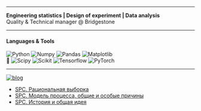 __________
**Engineering statistics | Design of experiment | Data analysis** 
<br> Quality & Technical manager @ Bridgestone

__________

#### Languages & Tools
![Python](https://img.shields.io/badge/-Python-090909?style=?style=for-the-badge&logo=python&logoWidth=11)
![Numpy](https://img.shields.io/badge/-Numpy-090909?style=?style=for-the-badge&logo=numpy&logoWidth=11)
![Pandas](https://img.shields.io/badge/-Pandas-090909?style=?style=for-the-badge&logo=pandas&logoWidth=11)
![Matplotlib](https://img.shields.io/badge/-Matplotlib-090909?style=?style=for-the-badge&logo=Matrix&logoWidth=11) <br>
🌱 ![Scipy](https://img.shields.io/badge/-Scipy-090909?style=?style=for-the-badge&logo=scipy&logoWidth=11)
![Scikit](https://img.shields.io/badge/-Scikit-090909?style=?style=for-the-badge&logo=scikit-learn&logoWidth=11)
![Tensorflow](https://img.shields.io/badge/-Tensorflow-090909?style=?style=for-the-badge&logo=Tensorflow&logoWidth=11)
![PyTorch](https://img.shields.io/badge/-PyTorch-090909?style=?style=for-the-badge&logo=PyTorch&logoWidth=11)

_____

[![blog](https://img.shields.io/badge/_42-ensta.tech-F1F1F1?style=flat&logo=/e/&logoWidth=9)](https://ensta.tech/)

<!-- BLOG-POST-LIST:START -->
- [SPC. Рациональная выборка](https://www.ensta.tech/post/rational_sampling)
- [SPC. Модель процесса, общие и особые причины](https://www.ensta.tech/post/spc_lvl2)
- [SPC. История и общая идея](https://www.ensta.tech/post/spc_lvl1)
<!-- BLOG-POST-LIST:END -->

<!--
- 🔭 I’m currently working on ...
- 🌱 I’m currently learning ...
- 👯 I’m looking to collaborate on ...
- 🤔 I’m looking for help with ...
- 💬 Ask me about ...
- 📫 How to reach me: ...
- 😄 Pronouns: ...
- ⚡ Fun fact: ...
-->
